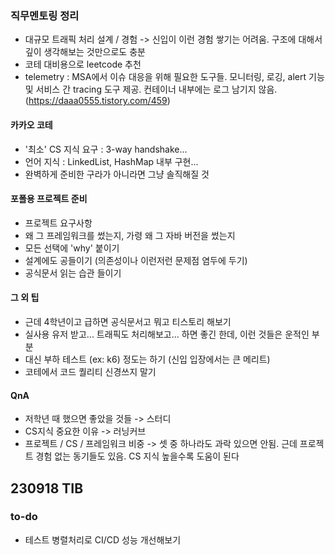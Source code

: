 ### 직무멘토링 정리

- 대규모 트래픽 처리 설계 / 경험 -> 신입이 이런 경험 쌓기는 어려움. 구조에 대해서 깊이 생각해보는 것만으로도 충분
- 코테 대비용으로 leetcode 추천
- telemetry : MSA에서 이슈 대응을 위해 필요한 도구들. 모니터링, 로깅, alert 기능 및 서비스 간 tracing 도구 제공. 컨테이너 내부에는 로그 남기지 않음. (https://daaa0555.tistory.com/459)

#### 카카오 코테
- '최소' CS 지식 요구 : 3-way handshake...
- 언어 지식 : LinkedList, HashMap 내부 구현...
- 완벽하게 준비한 구라가 아니라면 그냥 솔직해질 것

#### 포폴용 프로젝트 준비
- 프로젝트 요구사항
- 왜 그 프레임워크를 썼는지, 가령 왜 그 자바 버전을 썼는지
- 모든 선택에 'why' 붙이기
- 설계에도 공들이기 (의존성이나 이런저런 문제점 염두에 두기)
- 공식문서 읽는 습관 들이기

#### 그 외 팁
- 근데 4학년이고 급하면 공식문서고 뭐고 티스토리 해보기
- 실사용 유저 받고... 트래픽도 처리해보고... 하면 좋긴 한데, 이런 것들은 운적인 부분
- 대신 부하 테스트 (ex: k6) 정도는 하기 (신입 입장에서는 큰 메리트)
- 코테에서 코드 퀄리티 신경쓰지 말기

#### QnA
- 저학년 때 했으면 좋았을 것들 -> 스터디
- CS지식 중요한 이유 -> 러닝커브
- 프로젝트 / CS / 프레임워크 비중 -> 셋 중 하나라도 과락 있으면 안됨. 근데 프로젝트 경험 없는 동기들도 있음. CS 지식 높을수록 도움이 된다

## 230918 TIB
### to-do
- 테스트 병렬처리로 CI/CD 성능 개선해보기
